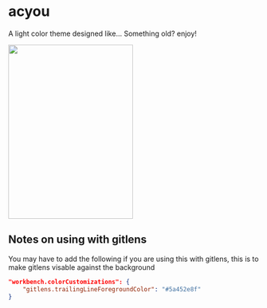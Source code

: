 # acyou 

A light color theme designed like... Something old? enjoy!


<img width=250 height=350 src="https://github.com/justnat3/acyou-vscode/assets/58314490/c43495cb-6d97-4c11-ab73-68abea564e89">

## Notes on using with gitlens 
You may have to add the following if you are using this with gitlens, this is to make gitlens visable against the background

```json
"workbench.colorCustomizations": {
    "gitlens.trailingLineForegroundColor": "#5a452e8f"
}
```
